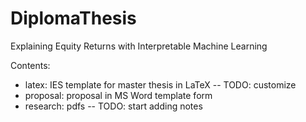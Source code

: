 # DiplomaThesis
Explaining Equity Returns with Interpretable Machine Learning

Contents: 
* latex: IES template for master thesis in LaTeX -- TODO: customize
* proposal: proposal in MS Word template form 
* research: pdfs -- TODO: start adding notes

